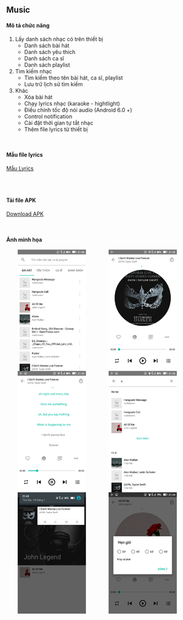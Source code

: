 ## Music
#### Mô tả chức năng
1. Lấy danh sách nhạc có trên thiết bị
   * Danh sách bài hát
   * Danh sách yêu thích
   * Danh sách ca sĩ
   * Danh sách playlist
2. Tìm kiếm nhạc
   * Tìm kiếm theo tên bài hát, ca sĩ, playlist
   * Lưu trữ lịch sử tìm kiếm
3. Khác
   * Xóa bài hát
   * Chạy lyrics nhạc (karaoke - hightlight)
   * Điều chỉnh tốc độ nói audio (Android 6.0 +)
   * Control notification
   * Cài đặt thời gian tự tắt nhạc
   * Thêm file lyrics từ thiết bị

<br>

#### Mẫu file lyrics
[Mẫu Lyrics](/data/Zayn_Taylor_Swift_I_Don't_Wanna_Live_Forever_(Fifty_Shades_Darker).txt)

<br>

<br>

#### Tải file APK
[Download APK](/data/Music.apk)

<br>

#### Ảnh minh họa
<p>
<img align="left" width="180" height="320" hspace="30px" src="/data/Screenshot_2019-01-14-21-36-18.png">
<img align="left" width="180" height="320" hspace="30px" src="/data/Screenshot_2019-01-14-21-42-09.png">
<img align="left" width="180" height="320" hspace="30px" src="/data/Screenshot_2019-01-14-21-42-45.png">
</p>
<br><br><br><br><br><br><br><br><br><br><br><br><br><br><br><br>
<p>
<img align="left" width="180" height="320" hspace="30px" src="/data/Screenshot_2019-01-14-21-43-14.png">
<img align="left" width="180" height="320" hspace="30px" src="/data/Screenshot_2019-01-14-21-43-38.png">
<img align="left" width="180" height="320" hspace="30px" src="/data/Screenshot_2019-01-14-21-44-03.png">
</p>
